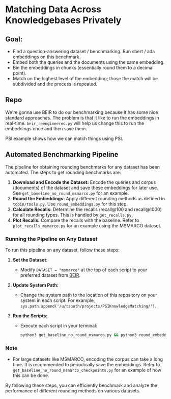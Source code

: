 # Matching Data Across Knowledgebases Privately

## Goal:
- Find a question-answering dataset / benchmarking. Run sbert / ada embeddings on this benchmark.
- Embed both the queries and the documents using the same embedding.
- Bin the embeddings in chunks (essentially round them to a decimal point).
- Match on the highest level of the embedding; those the match will be subdivided and the process is repeated.


## Repo
We're gonna use BEIR to do our benchmarking because it has some nice standard approaches. The problem is that it like to run the embeddings in real-time. `beir_reengineered.py` will help us change this to run the embeddings once and then save them.

PSI example shows how we can match things using PSI.

## Automated Benchmarking Pipeline

The pipeline for obtaining rounding benchmarks for any dataset has been automated. The steps to get rounding benchmarks are:

1. **Download and Encode the Dataset:** Encode the queries and corpus (documents) of the dataset and save these embeddings for later use. See `get_baseline_no_round_msmarco.py` for an example.
2. **Round the Embeddings:** Apply different rounding methods as defined in `tobin/tools.py`. Use `round_embeddings.py` for this step.
3. **Calculate Recalls:** Determine the recalls (recall@100 and recall@1000) for all rounding types. This is handled by `get_recalls.py`.
4. **Plot Recalls:** Compare the recalls with the baseline. Refer to `plot_recalls_msmarco.py` for an example using the MSMARCO dataset.

### Running the Pipeline on Any Dataset

To run this pipeline on any dataset, follow these steps:

1. **Set the Dataset:**
   - Modify `DATASET = "msmarco"` at the top of each script to your preferred dataset from [BEIR](https://public.ukp.informatik.tu-darmstadt.de/thakur/BEIR/datasets/).

2. **Update System Path:**
   - Change the system path to the location of this repository on your system in each script. For example, `sys.path.append('/u/tsouth/projects/PSIKnowledgeMatching/')`.

3. **Run the Scripts:**
   - Execute each script in your terminal:
     ```sh
     python3 get_baseline_no_round_msmarco.py && python3 round_embeddings.py && python3 get_recalls.py && python3 plot_recalls_msmarco.py
     ```

### Note

- For large datasets like MSMARCO, encoding the corpus can take a long time. It is recommended to periodically save the embeddings. Refer to `get_baseline_no_round_msmarco_checkpoints.py` for an example of how this can be done.

By following these steps, you can efficiently benchmark and analyze the performance of different rounding methods on various datasets.